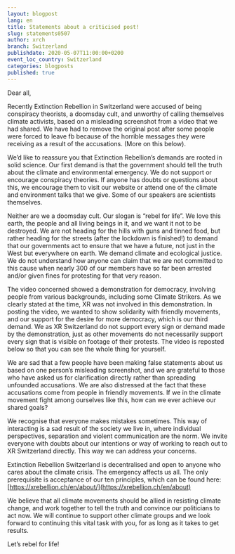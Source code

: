 ```yaml
---
layout: blogpost
lang: en
title: Statements about a criticised post!
slug: statements0507
author: xrch
branch: Switzerland
publishdate: 2020-05-07T11:00:00+0200
event_loc_country: Switzerland
categories: blogposts
published: true
---
```

Dear all,

Recently Extinction Rebellion in Switzerland were accused of being conspiracy theorists, a doomsday cult, and unworthy of calling themselves climate activists, based on a misleading screenshot from a video that we had shared. We have had to remove the original post after some people were forced to leave fb because of the horrible messages they were receiving as a result of the accusations. (More on this below).

We’d like to reassure you that Extinction Rebellion’s demands are rooted in solid science. Our first demand is that the government should tell the truth about the climate and environmental emergency. We do not support or encourage conspiracy theories. If anyone has doubts or questions about this, we encourage them to visit our website or attend one of the climate and environment talks that we give. Some of our speakers are scientists themselves.

Neither are we a doomsday cult. Our slogan is “rebel for life”. We love this earth, the people and all living beings in it, and we want it not to be destroyed. We are not heading for the hills with guns and tinned food, but rather heading for the streets (after the lockdown is finished!) to demand that our governments act to ensure that we have a future, not just in the West but everywhere on earth. We demand climate and ecological justice. We do not understand how anyone can claim that we are not committed to this cause when nearly 300 of our members have so far been arrested and/or given fines for protesting for that very reason.

The video concerned showed a demonstration for democracy, involving people from various backgrounds, including some Climate Strikers. As we clearly stated at the time, XR was not involved in this demonstration. In posting the video, we wanted to show solidarity with friendly movements, and our support for the desire for more democracy, which is our third demand. We as XR Switzerland do not support every sign or demand made by the demonstration, just as other movements do not necessarily support every sign that is visible on footage of their protests. The video is reposted below so that you can see the whole thing for yourself.

We are sad that a few people have been making false statements about us based on one person’s misleading screenshot, and we are grateful to those who have asked us for clarification directly rather than spreading unfounded accusations. We are also distressed at the fact that these accusations come from people in friendly movements. If we in the climate movement fight among ourselves like this, how can we ever achieve our shared goals?

We recognise that everyone makes mistakes sometimes. This way of interacting is a sad result of the society we live in, where individual perspectives, separation and violent communication are the norm. We invite everyone with doubts about our intentions or way of working to reach out to XR Switzerland directly. This way we can address your concerns.

Extinction Rebellion Switzerland is decentralised and open to anyone who cares about the climate crisis. The emergency affects us all. The only prerequisite is acceptance of our ten principles, which can be found here: [https://xrebellion.ch/en/about/](https://xrebellion.ch/en/about)

We believe that all climate movements should be allied in resisting climate change, and work together to tell the truth and convince our politicians to act now. We will continue to support other climate groups and we look forward to continuing this vital task with you, for as long as it takes to get results.

Let’s rebel for life!
